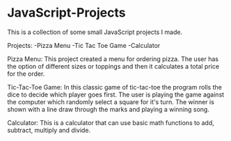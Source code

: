 # JavaScript-Projects
This is a collection of some small JavaScript projects I made.

Projects:
-Pizza Menu
-Tic Tac Toe Game
-Calculator

Pizza Menu:
This project created a menu for ordering pizza. The user has the option of different sizes or toppings and then it calculates a total price for the order.

Tic-Tac-Toe Game:
In this classic game of tic-tac-toe the program rolls the dice to decide which player goes first. The user is playing the game against the computer which randomly select a square for it's turn. The winner is shown with a line draw through the marks and playing a winning song.

Calculator:
This is a calculator that can use basic math functions to add, subtract, multiply and divide.
